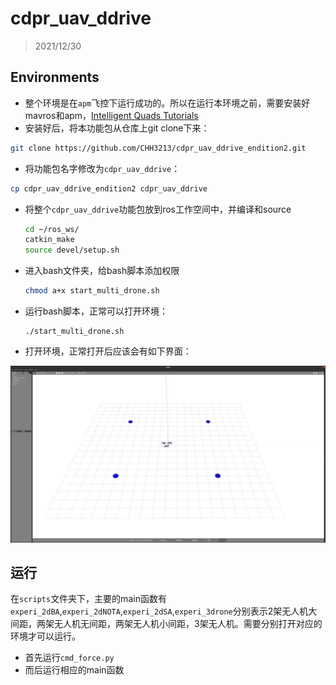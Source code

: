 # cdpr_uav_ddrive

> 2021/12/30

## Environments
- 整个环境是在`apm`飞控下运行成功的。所以在运行本环境之前，需要安装好mavros和apm，[Intelligent Quads Tutorials](https://github.com/Intelligent-Quads/iq_tutorials)
- 安装好后，将本功能包从仓库上git clone下来：
```bash
git clone https://github.com/CHH3213/cdpr_uav_ddrive_endition2.git
```
- 将功能包名字修改为`cdpr_uav_ddrive`：

```bash
cp cdpr_uav_ddrive_endition2 cdpr_uav_ddrive
```

- 将整个`cdpr_uav_ddrive`功能包放到ros工作空间中，并编译和source

  ```bash
  cd ~/ros_ws/
  catkin_make
  source devel/setup.sh
  ```

- 进入bash文件夹，给bash脚本添加权限

  ```bash
  chmod a+x start_multi_drone.sh
  ```


- 运行bash脚本，正常可以打开环境：

  ```
  ./start_multi_drone.sh
  ```

- 打开环境，正常打开后应该会有如下界面：

<img src="./worlds/fig/env3.png" alt="world" style="zoom:150%;" />





## 运行

在`scripts`文件夹下，主要的main函数有`experi_2dBA`,`experi_2dNOTA`,`experi_2dSA`,`experi_3drone`分别表示2架无人机大间距，两架无人机无间距，两架无人机小间距，3架无人机。需要分别打开对应的环境才可以运行。
- 首先运行`cmd_force.py`
- 而后运行相应的main函数

